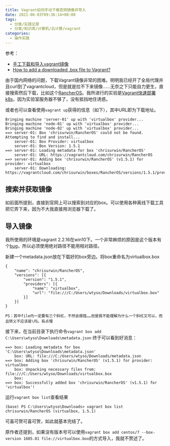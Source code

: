 ```yaml
---
title: Vagrant如何手动下载官网镜像并导入
date: 2021-06-03T09:36:14+08:00
tags:
  - 分类/实践记录
  - 分类/知识库/计算机/云计算/vagrant
categories:
  - 操作实践
---
```


参考：
* [手工下载和导入vagrant镜像](https://favoorr.github.io/2017/01/06/import-vagrant-box-manually/)
* [How to add a downloaded .box file to Vagrant?](https://stackoverflow.com/questions/22065698/how-to-add-a-downloaded-box-file-to-vagrant)

由于国内网络的问题，下载Vagrant镜像非常的困难。明明我已经开了全局代理并且curl到了vagrantcloud，但是就是拉不下来镜像……无奈之下只能自力更生，直接搜索然后下载，比如这个[RancherOS](https://app.vagrantup.com/chrisurwin/boxes/RancherOS)。我所进行的实验是[Vagrant快速部署k8s](https://docs.rancher.cn/docs/rancher2/quick-start-guide/deployment/quickstart-vagrant/_index)，因为实验室服务器不够了，没有抵挡地住诱惑。

或者也可以查看使用`vagrant up`获得的信息（如下），其中URL即为下载地址。
```
Bringing machine 'server-01' up with 'virtualbox' provider...
Bringing machine 'node-01' up with 'virtualbox' provider...
Bringing machine 'node-02' up with 'virtualbox' provider...
==> server-01: Box 'chrisurwin/RancherOS' could not be found. Attempting to find and install...
    server-01: Box Provider: virtualbox
    server-01: Box Version: 1.5.1
==> server-01: Loading metadata for box 'chrisurwin/RancherOS'
    server-01: URL: https://vagrantcloud.com/chrisurwin/RancherOS
==> server-01: Adding box 'chrisurwin/RancherOS' (v1.5.1) for provider: virtualbox
    server-01: Downloading: https://vagrantcloud.com/chrisurwin/boxes/RancherOS/versions/1.5.1/providers/virtualbox.box
```

## 搜索并获取镜像

如前面所提到，直接到官网上可以搜索到对应的box。可以使用各种离线下载工具把它弄下来，因为不大我直接用浏览器下载了。

## 导入镜像

我所使用的环境是vagrant 2.2.16在win10下。一个非常麻烦的原因是这个版本有个[bug](https://github.com/hashicorp/vagrant/issues/12340)，所以必须使用绝对路径不能用相对路径。

新建一个metadata.json放在下载好的box旁边。将box重命名为virtualbox.box
```
{
    "name": "chrisurwin/RancherOS",
    "versions": [{
        "version": "1.5.1",
        "providers": [{
            "name": "virtualbox",
            "url": "file:///C:/Users/wtyso/Downloads/virtualbox.box"
        }]
    }]
}
```
    PS：其中file内一定要有三个斜杠，不然会报错……但是我不能理解为什么一个斜杠又可以，而且转义不应该是\吗。有点懵

接下来，在当前目录下执行命令`vagrant box add C:\Users\wtyso\Downloads\metadata.json`
终于可以看到好消息：
```
==> box: Loading metadata for box 'C:\Users\wtyso\Downloads\metadata.json'
    box: URL: file:///C:/Users/wtyso/Downloads/metadata.json
==> box: Adding box 'chrisurwin/RancherOS' (v1.5.1) for provider: virtualbox
    box: Unpacking necessary files from: file:///C:/Users/wtyso/Downloads/virtualbox.box
    box:
==> box: Successfully added box 'chrisurwin/RancherOS' (v1.5.1) for 'virtualbox'!
```

运行`vagrant box list`查看结果
```
(base) PS C:\Users\wtyso\Downloads> vagrant box list
chrisurwin/RancherOS (virtualbox, 1.5.1)
```
可喜可贺可喜可贺，如此就基本完结了。

原作者还提到，如果没有版本号可以使用`vagrant box add centos/7 --box-version 1605.01 file://virtualbox.box`的方式导入，我就不赘述了。